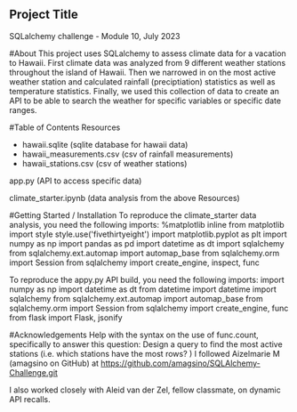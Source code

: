 ## Project Title 
SQLalchemy challenge - Module 10, July 2023

#About
This project uses SQLalchemy to assess climate data for a vacation to Hawaii. First climate data was analyzed from 9 different weather stations throughout the island of Hawaii. Then we narrowed in on the most active weather station and calculated rainfall (preciptiation) statistics as well as temperature statistics. Finally, we used this collection of data to create an API to be able to search the weather for specific variables or specific date ranges. 

#Table of Contents
Resources
- hawaii.sqlite (sqlite database for hawaii data)
- hawaii_measurements.csv (csv of rainfall measurements)
- hawaii_stations.csv (csv of weather stations)

app.py (API to access specific data)

climate_starter.ipynb (data analysis from the above Resources)

#Getting Started / Installation
To reproduce the climate_starter data analysis, you need the following imports:
%matplotlib inline
from matplotlib import style
style.use('fivethirtyeight')
import matplotlib.pyplot as plt
import numpy as np
import pandas as pd
import datetime as dt
import sqlalchemy
from sqlalchemy.ext.automap import automap_base
from sqlalchemy.orm import Session
from sqlalchemy import create_engine, inspect, func

To reproduce the appy.py API build, you need the following imports:
import numpy as np
import datetime as dt
from datetime import datetime
import sqlalchemy
from sqlalchemy.ext.automap import automap_base
from sqlalchemy.orm import Session
from sqlalchemy import create_engine, func
from flask import Flask, jsonify

#Acknowledgements
Help with the syntax on the use of func.count, specifically to answer this question: Design a query to find the most active stations (i.e. which stations have the most rows? ) 
I followed Aizelmarie M (amagsino on GitHub) at https://github.com/amagsino/SQLAlchemy-Challenge.git

I also worked closely with Aleid van der Zel, fellow classmate, on dynamic API recalls.

